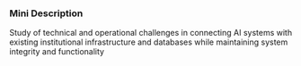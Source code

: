 ### Mini Description

Study of technical and operational challenges in connecting AI systems with existing institutional infrastructure and databases while maintaining system integrity and functionality
